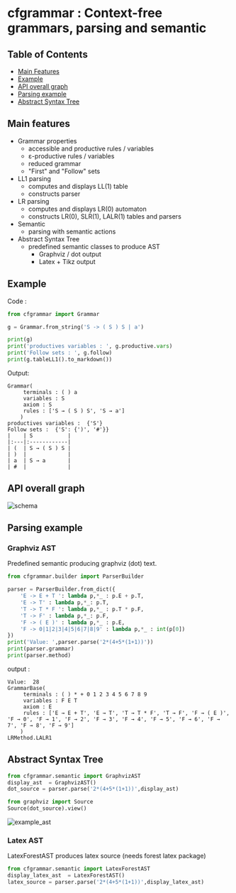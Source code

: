 # cfgrammar : Context-free grammars, parsing and semantic #

## Table of Contents

- [Main Features](#main-features)
- [Example](#example)
- [API overall graph](#API-overall-graph)
- [Parsing example](#Parsing-example)
- [Abstract Syntax Tree](#Abstract-Syntax-Tree)
## Main features

* Grammar properties
  * accessible and productive rules / variables
  * ε-productive rules / variables
  * reduced grammar
  * "First" and "Follow" sets
* LL1 parsing
  * computes and displays LL(1) table
  * constructs parser
* LR parsing
  * computes and displays LR(0) automaton
  * constructs LR(0), SLR(1), LALR(1) tables and parsers
* Semantic
  * parsing with semantic actions
* Abstract Syntax Tree
  * predefined semantic classes to produce AST
    * Graphviz / dot output 
    * Latex + Tikz output
  
## Example
Code :
```python
from cfgrammar import Grammar

g = Grammar.from_string('S -> ( S ) S | a')

print(g)
print('productives variables : ', g.productive.vars)
print('Follow sets : ', g.follow)
print(g.tableLL1().to_markdown())
```
Output:
```
Grammar(
     terminals : ( ) a
     variables : S
     axiom : S
     rules : ['S → ( S ) S', 'S → a']
    )
productives variables :  {'S'}
Follow sets :  {'S': {')', '#'}}
|    | S           |
|:---|:------------|
| (  | S → ( S ) S |
| )  |             |
| a  | S → a       |
| #  |             |
```
## API overall graph

![schema](https://gitlab.univ-lille.fr/bruno.bogaert/cfgrammar/-/raw/e7ce707148b95087c8ab35ed446bbd13cbe6d8de/images/doc.svg)


## Parsing example

### Graphviz AST

Predefined semantic producing graphviz (dot) text.
```python
from cfgrammar.builder import ParserBuilder

parser = ParserBuilder.from_dict({
    'E -> E + T ': lambda p,*_ : p.E + p.T,
    'E -> T' : lambda p,*_: p.T,
    'T -> T * F ': lambda p,*_ : p.T * p.F,
    'T -> F' : lambda p,*_: p.F,
    'F -> ( E )' : lambda p,*_ : p.E,
    'F -> 0|1|2|3|4|5|6|7|8|9' : lambda p,*_ : int(p[0])
})
print('Value: ',parser.parse('2*(4+5*(1+1))'))
print(parser.grammar)
print(parser.method)
```
output :
```
Value:  28
GrammarBase(
     terminals : ( ) * + 0 1 2 3 4 5 6 7 8 9
     variables : F E T
     axiom : E
     rules : ['E → E + T', 'E → T', 'T → T * F', 'T → F', 'F → ( E )', 'F → 0', 'F → 1', 'F → 2', 'F → 3', 'F → 4', 'F → 5', 'F → 6', 'F → 7', 'F → 8', 'F → 9']
    )
LRMethod.LALR1
```
## Abstract Syntax Tree
```python
from cfgrammar.semantic import GraphvizAST
display_ast  = GraphvizAST()
dot_source = parser.parse('2*(4+5*(1+1))',display_ast)

from graphviz import Source
Source(dot_source).view()
```
![example_ast](https://gitlab.univ-lille.fr/bruno.bogaert/cfgrammar/-/raw/89bfba77280ae6e0fd40d61cc0e08146cdd0c344/images/example_ast.svg)


### Latex AST

LatexForestAST produces latex source (needs forest latex package)

```python
from cfgrammar.semantic import LatexForestAST
display_latex_ast  = LatexForestAST()
latex_source = parser.parse('2*(4+5*(1+1))',display_latex_ast)
```